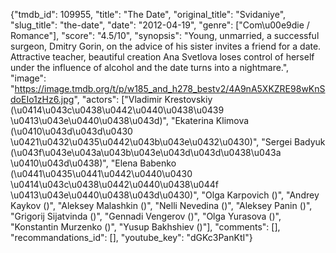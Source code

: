 {"tmdb_id": 109955, "title": "The Date", "original_title": "Svidaniye", "slug_title": "the-date", "date": "2012-04-19", "genre": ["Com\u00e9die / Romance"], "score": "4.5/10", "synopsis": "Young, unmarried, a successful surgeon, Dmitry Gorin, on the advice of his sister invites a friend for a date. Attractive teacher, beautiful creation Ana Svetlova loses control of herself under the influence of alcohol and the date turns into a nightmare.", "image": "https://image.tmdb.org/t/p/w185_and_h278_bestv2/4A9nA5XKZRE98wKnSdoEIo1zHz6.jpg", "actors": ["Vladimir Krestovskiy (\u0414\u043c\u0438\u0442\u0440\u0438\u0439 \u0413\u043e\u0440\u0438\u043d)", "Ekaterina Klimova (\u0410\u043d\u043d\u0430 \u0421\u0432\u0435\u0442\u043b\u043e\u0432\u0430)", "Sergei Badyuk (\u043f\u043e\u043a\u043b\u043e\u043d\u043d\u0438\u043a \u0410\u043d\u0438)", "Elena Babenko (\u0441\u0435\u0441\u0442\u0440\u0430 \u0414\u043c\u0438\u0442\u0440\u0438\u044f \u0413\u043e\u0440\u0438\u043d\u0430)", "Olga Karpovich ()", "Andrey Kaykov ()", "Aleksey Malashkin ()", "Nelli Nevedina ()", "Aleksey Panin ()", "Grigorij Sijatvinda ()", "Gennadi Vengerov ()", "Olga Yurasova ()", "Konstantin Murzenko ()", "Yusup Bakhshiev ()"], "comments": [], "recommandations_id": [], "youtube_key": "dGKc3PanKtI"}